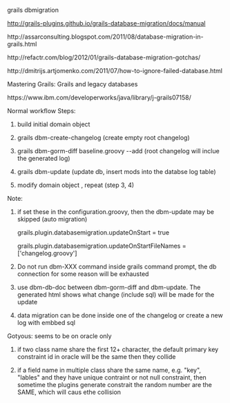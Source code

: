 grails dbmigration

http://grails-plugins.github.io/grails-database-migration/docs/manual
<p/>
http://assarconsulting.blogspot.com/2011/08/database-migration-in-grails.html
<p/>
http://refactr.com/blog/2012/01/grails-database-migration-gotchas/
<p/>
http://dmitrijs.artjomenko.com/2011/07/how-to-ignore-failed-database.html
<p/>
Mastering Grails: Grails and legacy databases <p/>
https://www.ibm.com/developerworks/java/library/j-grails07158/
<p/>

Normal workflow Steps: <p/>
1.	build initial domain object  <p/>
2.	grails dbm-create-changelog  (create empty root changelog)  <p/>
3.	grails dbm-gorm-diff baseline.groovy --add (root changelog will inclue the generated log) <p/>
4.	grails dbm-update (update db, insert mods into the databse log table) <p/>
5.	modify domain object , repeat (step 3, 4) <p/> <p/>

Note: <p/>
1. if set these in the configuration.groovy, then the dbm-update may be skipped (auto migration) <p/>
		grails.plugin.databasemigration.updateOnStart = true  <p/>
		grails.plugin.databasemigration.updateOnStartFileNames = ['changelog.groovy']  <p/>
2. Do not run dbm-XXX command inside grails command prompt, the db connection for some reason will be exhausted  <p/>
3. use dbm-db-doc between dbm-gorm-diff and dbm-update. The generated html shows what change (include sql) will be made for the update  <p/>
4. data migration can be done inside one of the changelog or create a new log with embbed sql  <p/>

Gotyous: seems to be on oracle only <p/>
1. if two class name share the first 12+ character, the default primary key constraint id in oracle will be the same then they collide  <p/>
2. if a field name in multiple class share the same name, e.g. "key", "lables" and they have unique contraint or not null constraint, then sometime the plugins generate constrait the random number are the SAME, which will caus ethe collision   <p/>
